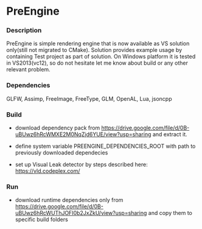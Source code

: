 # PreEngine

### Description
PreEngine is simple rendering engine that is now available as VS solution only(still not migrated to CMake). Solution provides example usage by containing Test project as part of solution.
On Windows platform it is tested in VS2013(vc12), so do not hesitate let me know about build or any other relevant problem. 

### Dependencies
GLFW, Assimp, FreeImage, FreeType, GLM, OpenAL, Lua, jsoncpp

### Build
- download dependency pack from https://drive.google.com/file/d/0B-uBUwz6hRcWMXE2M0NqZjd6YUE/view?usp=sharing and extract it.

- define system variable PREENGINE_DEPENDENCIES_ROOT with path to previously downloaded dependecies

- set up Visual Leak detector by steps described here: https://vld.codeplex.com/

### Run
- download runtime dependencies only from https://drive.google.com/file/d/0B-uBUwz6hRcWUThJOFI0b2JxZkU/view?usp=sharing and copy them to specific build folders